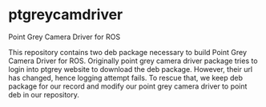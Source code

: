# ptgreycamdriver
Point Grey Camera Driver for ROS

This repository contains two deb package necessary to build Point Grey Camera Driver for ROS.
Originally point grey camera driver package tries to login into ptgrey website to download the deb package.
However, their url has changed, hence logging attempt fails. To rescue that, we keep deb package for our record
and modify our point grey camera driver to point deb in our repository.
